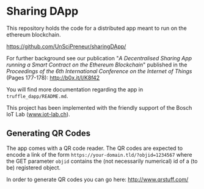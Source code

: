 # Sharing DApp

This repository holds the code for a distributed app meant to run on the ethereum blockchain.

https://github.com/UnSciPreneur/sharingDApp/ 

For further background see our publication "_A Decentralised Sharing App running a Smart Contract on the Ethereum Blockchain_" published in the *Proceedings of the 6th International Conference on the Internet of Things* (Pages 177-178): http://b0x.it/l/K8f42

You will find more documentation regarding the app in `truffle_dapp/README.md`.

This project has been implemented with the friendly support of the Bosch IoT Lab (www.iot-lab.ch).

## Generating QR Codes

The app comes with a QR code reader. The QR codes are expected to encode a link of the form `https://your-domain.tld/?objid=1234567` where the GET parameter `objid` contains the (not necessarily numerical) id of a (to be) registered object.   

In order to generate QR codes you can go here: http://www.qrstuff.com/